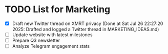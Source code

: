 # TODO List for Marketing

- [x] Draft new Twitter thread on XMRT privacy  (Done at Sat Jul 26 22:27:20 2025: Drafted and logged a Twitter thread in MARKETING_IDEAS.md)
- [ ] Update website with latest milestones
- [ ] Prepare Q3 newsletter
- [ ] Analyze Telegram engagement stats